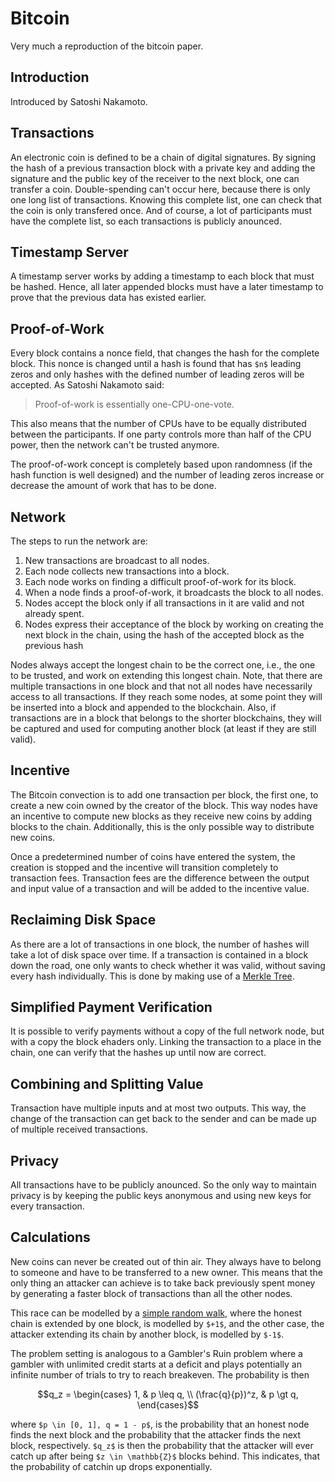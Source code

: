 # Bitcoin

Very much a reproduction of the bitcoin paper.

## Introduction

Introduced by Satoshi Nakamoto.

## Transactions

An electronic coin is defined to be a chain of digital signatures.
By signing the hash of a previous transaction block with a private key and adding the signature and the public key of the receiver to the next block, one can transfer a coin.
Double-spending can't occur here, because there is only one long list of transactions.
Knowing this complete list, one can check that the coin is only transfered once.
And of course, a lot of participants must have the complete list, so each transactions is publicly anounced.

## Timestamp Server

A timestamp server works by adding a timestamp to each block that must be hashed.
Hence, all later appended blocks must have a later timestamp to prove that the previous data has existed earlier.

## Proof-of-Work

Every block contains a nonce field, that changes the hash for the complete block.
This nonce is changed until a hash is found that has `$n$` leading zeros and only hashes with the defined number of leading zeros will be accepted.
As Satoshi Nakamoto said:

> Proof-of-work is essentially one-CPU-one-vote.

This also means that the number of CPUs have to be equally distributed between the participants.
If one party controls more than half of the CPU power, then the network can't be trusted anymore.

The proof-of-work concept is completely based upon randomness (if the hash function is well designed) and the number of leading zeros increase or decrease the amount of work that has to be done.

## Network

The steps to run the network are:

1. New transactions are broadcast to all nodes.
2. Each node collects new transactions into a block.
3. Each node works on finding a difficult proof-of-work for its block.
4. When a node finds a proof-of-work, it broadcasts the block to all nodes.
5. Nodes accept the block only if all transactions in it are valid and not already spent.
6. Nodes express their acceptance of the block by working on creating the next block in the chain, using the hash of the accepted block as the previous hash

Nodes always accept the longest chain to be the correct one, i.e., the one to be trusted, and work on extending this longest chain.
Note, that there are multiple transactions in one block and that not all nodes have necessarily access to all transactions.
If they reach some nodes, at some point they will be inserted into a block and appended to the blockchain.
Also, if transactions are in a block that belongs to the shorter blockchains, they will be captured and used for computing another block (at least if they are still valid).

## Incentive

The Bitcoin convection is to add one transaction per block, the first one, to create a new coin owned by the creator of the block.
This way nodes have an incentive to compute new blocks as they receive new coins by adding blocks to the chain.
Additionally, this is the only possible way to distribute new coins.

Once a predetermined number of coins have entered the system, the creation is stopped and the incentive will transition completely to transaction fees.
Transaction fees are the difference between the output and input value of a transaction and will be added to the incentive value.

## Reclaiming Disk Space

As there are a lot of transactions in one block, the number of hashes will take a lot of disk space over time.
If a transaction is contained in a block down the road, one only wants to check whether it was valid, without saving every hash individually.
This is done by making use of a [Merkle Tree](https://en.wikipedia.org/wiki/Merkle_tree).

## Simplified Payment Verification

It is possible to verify payments without a copy of the full network node, but with a copy the block ehaders only.
Linking the transaction to a place in the chain, one can verify that the hashes up until now are correct.

## Combining and Splitting Value

Transaction have multiple inputs and at most two outputs.
This way, the change of the transaction can get back to the sender and can be made up of multiple received transactions.

## Privacy

All transactions have to be publicly anounced.
So the only way to maintain privacy is by keeping the public keys anonymous and using new keys for every transaction.

## Calculations

New coins can never be created out of thin air.
They always have to belong to someone and have to be transferred to a new owner.
This means that the only thing an attacker can achieve is to take back previously spent money by generating a faster block of transactions than all the other nodes.

This race can be modelled by a [simple random walk](/theory/probability.html#simple-random-walk), where the honest chain is extended by one block, is modelled by `$+1$`, and the other case, the attacker extending its chain by another block, is modelled by `$-1$`.

The problem setting is analogous to a Gambler's Ruin problem where a gambler with unlimited credit starts at a deficit and plays potentially an infinite number of trials to try to reach breakeven.
The probability is then

```math
q_z = \begin{cases}
    1,               & p \leq q, \\
    (\frac{q}{p})^z, & p \gt q,
\end{cases}
```

where `$p \in [0, 1], q = 1 - p$`, is the probability that an honest node finds the next block and the probability that the attacker finds the next block, respectively.
`$q_z$` is then the probability that the attacker will ever catch up after being `$z \in \mathbb{Z}$` blocks behind.
This indicates, that the probability of catchin up drops exponentially.
